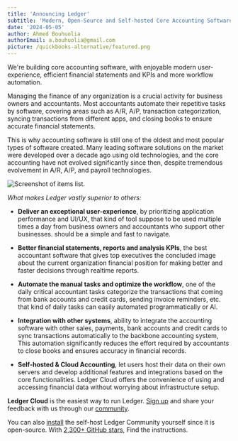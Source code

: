 ```yaml
---
title: 'Announcing Ledger'
subtitle: 'Modern, Open-Source and Self-hosted Core Accounting Software'
date: '2024-05-05'
author: Ahmed Bouhuolia
authorEmail: a.bouhuolia@gmail.com
picture: /quickbooks-alternative/featured.png
---
```


We're building core accounting software, with enjoyable modern user-experience, efficient financial statements and KPIs and more workflow automation.

Managing the finance of any organization is a crucial activity for business owners and accountants. Most accountants automate their repetitive tasks by software, covering areas such as A/R, A/P, transaction categorization, syncing transactions from different apps, and closing books to ensure accurate financial statements.

This is why accounting software is still one of the oldest and most popular types of software created. Many leading software solutions on the market were developed over a decade ago using old technologies, and the core accounting have not evolved significantly since then, despite tremendous evolvement in A/R, A/P, and payroll technologies.

![Screenshot of items list.](/announcing.png "Title")

*What makes Ledger vastly superior to others:*

- **Deliver an exceptional user-experience**, by prioritizing application performance and UI/UX, that kind of tool suppose to be used multiple times a day from business owners and accountants who support other businesses. should be a simple and fast to navigate.

- **Better financial statements, reports and analysis KPIs**, the best accountant software that gives top executives the concluded image about the current organization financial position for making better and faster decisions through realtime reports.

- **Automate the manual tasks and optimize the workflow**, one of the daily critical accountant tasks categorize the transactions that coming from bank accounts and credit cards, sending invoice reminders, etc. that kind of daily tasks can easily automated programmatically or AI.

- **Integration with other systems**, ability to integrate the accounting software with other sales, payments, bank accounts and credit cards to sync transactions automatically to the backbone accounting system, This automation significantly reduces the effort required by accountants to close books and ensures accuracy in financial records.

- **Self-hosted & Cloud Accounting**, let users host their data on their own servers and develop additional features and integrations based on the core functionalities. Ledger Cloud offers the convenience of using and accessing financial data without worrying about infrastructure setup.

**Ledger Cloud** is the easiest way to run Ledger. [Sign up](https://app.ledger.app) and share your feedback with us through our [community](https://community.ledger.app).

You can also [install](https://docs.ledger.app/deployment/docker) the self-host Ledger Community yourself since it is open-source. With [2,300+ GitHub stars](https://github.com/digitranslab/ledger), Find the instructions.
